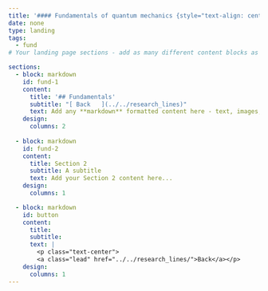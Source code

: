```yaml
---
title: '#### Fundamentals of quantum mechanics {style="text-align: center;"}'
date: none
type: landing
tags:
  - fund
# Your landing page sections - add as many different content blocks as you like

sections:
  - block: markdown
    id: fund-1
    content:
      title: '## Fundamentals'
      subtitle: "[ Back   ](../../research_lines)"
      text: Add any **markdown** formatted content here - text, images, videos, galleries - and even HTML code!
    design:
      columns: 2
      
  - block: markdown
    id: fund-2
    content:
      title: Section 2
      subtitle: A subtitle
      text: Add your Section 2 content here...
    design:
      columns: 1

  - block: markdown
    id: button
    content:
      title: 
      subtitle: 
      text: |
        <p class="text-center">
        <a class="lead" href="../../research_lines/">Back</a></p>
    design:
      columns: 1
---
```



